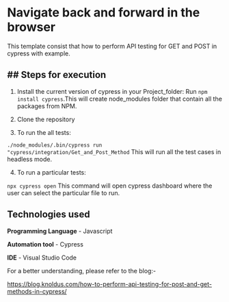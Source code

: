 # Navigate back and forward in the browser

This template consist that how to perform API testing for GET and POST in cypress with example.

## ## Steps for execution

1. Install the current version of cypress in your Project_folder:
Run `npm install cypress`.This will create node_modules folder that contain all the packages from NPM.

2. Clone the repository



3. To run the all tests:

`./node_modules/.bin/cypress run "cypress/integration/Get_and_Post_Method`
This will run all the test cases in headless mode.

4. To run a particular tests:

`npx cypress open`
This command will open cypress dashboard where the user can select the particular file to run.

## Technologies used

**Programming Language** - Javascript

**Automation tool** - Cypress

**IDE** - Visual Studio Code

For a better understanding, please refer to the blog:-

https://blog.knoldus.com/how-to-perform-api-testing-for-post-and-get-methods-in-cypress/